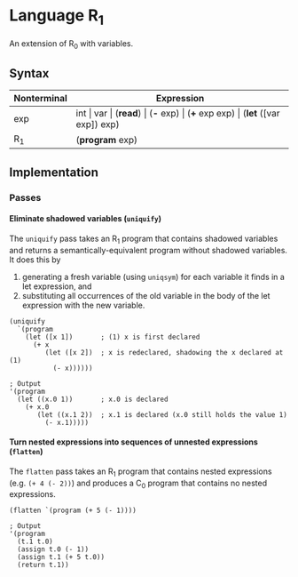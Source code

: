 # Language R<sub>1</sub>

An extension of R<sub>0</sub> with variables.

## Syntax

| Nonterminal | Expression |
| --- | --- |
| exp | int \| var \| (<b>read</b>) \| (<b>-</b> exp) \| (<b>+</b> exp exp) \| (<b>let</b> ([var exp]) exp) |
| R<sub>1</sub> | (<b>program</b> exp)

## Implementation

### Passes

#### Eliminate shadowed variables (`uniquify`)

The `uniquify` pass takes an R<sub>1</sub> program that contains shadowed variables and returns a semantically-equivalent program
without shadowed variables. It does this by

1. generating a fresh variable (using `uniqsym`) for each variable it finds in a let expression, and
2. substituting all occurrences of the old variable in the body of the let expression with the new variable.

```racket
(uniquify
  `(program
    (let ([x 1])       ; (1) x is first declared
      (+ x
         (let ([x 2])  ; x is redeclared, shadowing the x declared at (1)
           (- x))))))

; Output
'(program
  (let ((x.0 1))       ; x.0 is declared
    (+ x.0
       (let ((x.1 2))  ; x.1 is declared (x.0 still holds the value 1)
         (- x.1)))))
```

#### Turn nested expressions into sequences of unnested expressions (`flatten`)

The `flatten` pass takes an R<sub>1</sub> program that contains nested expressions (e.g. `(+ 4 (- 2))`) and produces a C<sub>0</sub> program that contains no nested expressions.

```racket
(flatten `(program (+ 5 (- 1))))

; Output
'(program
  (t.1 t.0)
  (assign t.0 (- 1))
  (assign t.1 (+ 5 t.0))
  (return t.1))
```

